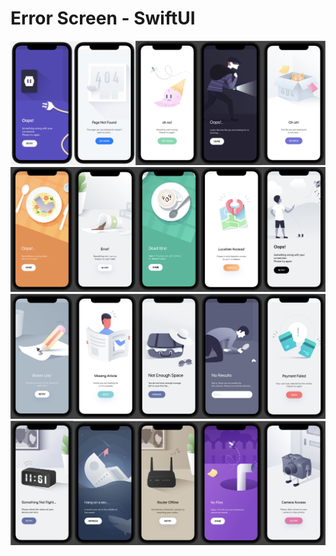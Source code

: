 # Error Screen - SwiftUI

![App UI15](/images/1-5.png)
![App UI610](/images/6-10.png)
![App UI1115](/images/11-15.png)
![App UI1620](/images/16-20.png)
